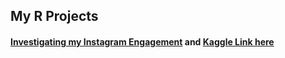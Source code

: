 ## My R Projects

#### [Investigating my Instagram Engagement](https://github.com/Osamaex/Data-Analysis-with-R/blob/main/Instagram_Engagement.R) and [Kaggle Link here]([https://github.com/Osamaex/Data-Analysis-with-R/blob/main/Instagram_Engagement.R](https://www.kaggle.com/code/osamasarm/case-study-instagram-engagement))
